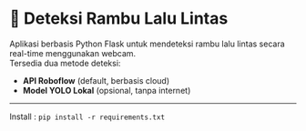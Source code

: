 # 🚦 Deteksi Rambu Lalu Lintas 

Aplikasi berbasis Python Flask untuk mendeteksi rambu lalu lintas secara real-time menggunakan webcam.  
Tersedia dua metode deteksi:

-  **API Roboflow** (default, berbasis cloud)
-  **Model YOLO Lokal** (opsional, tanpa internet)

---

  Install : `pip install -r requirements.txt`
  
